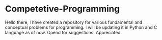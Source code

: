 # Competetive-Programming
Hello there, I have created a repository for various fundamental and conceptual problems for programming. I will be updating it in Python and C language as of now.
Opend for suggestions.
Appreciated.

